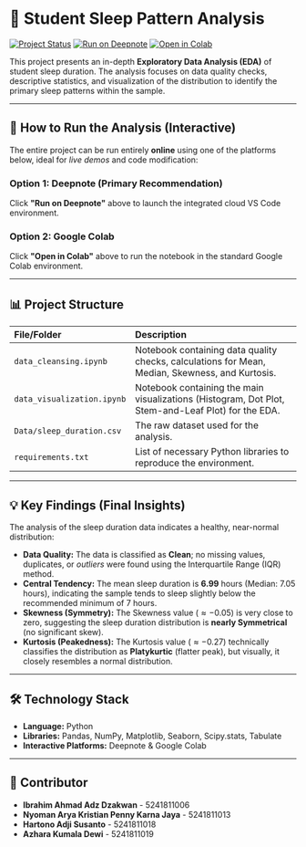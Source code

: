 # 🛌 Student Sleep Pattern Analysis

[![Project Status](https://img.shields.io/badge/Status-Completed-success)](https://github.com/Oenm176/sleep-pattern-analysis)
[![Run on Deepnote](https://img.shields.io/badge/Run%20on%20Deepnote-FF5722?style=flat&logo=jupyter&logoColor=white)](https://deepnote.com/workspace/Catyos-6c14d7d6-5b23-4ffe-b677-43b144e918a9/project/Hartono-Adji-Susantos-Untitled-project-fa20d55e-eca4-4fa7-9a55-61597c94c97d/notebook/IDE-SleepPatternAnalysis-8cef5959ebb74b2bbea46c916d8d1162?utm_source=share-modal&utm_medium=product-shared-content&utm_campaign=notebook&utm_content=fa20d55e-eca4-4fa7-9a55-61597c94c97d)
[![Open in Colab](https://img.shields.io/badge/Open%20in%20Colab-F9AB00?style=flat&logo=googlecolab&logoColor=white)](https://colab.research.google.com/drive/12fTNKJZwPUBJa4nA80HfLjnDU4ZkFxb0?usp=sharing)

This project presents an in-depth **Exploratory Data Analysis (EDA)** of student sleep duration. The analysis focuses on data quality checks, descriptive statistics, and visualization of the distribution to identify the primary sleep patterns within the sample.

***

## 🚀 How to Run the Analysis (Interactive)

The entire project can be run entirely **online** using one of the platforms below, ideal for *live demos* and code modification:

### Option 1: Deepnote (Primary Recommendation)
Click **"Run on Deepnote"** above to launch the integrated cloud VS Code environment.

### Option 2: Google Colab
Click **"Open in Colab"** above to run the notebook in the standard Google Colab environment.

***

## 📊 Project Structure

| File/Folder | Description |
| :--- | :--- |
| `data_cleansing.ipynb` | Notebook containing data quality checks, calculations for Mean, Median, Skewness, and Kurtosis. |
| `data_visualization.ipynb` | Notebook containing the main visualizations (Histogram, Dot Plot, Stem-and-Leaf Plot) for the EDA. |
| `Data/sleep_duration.csv` | The raw dataset used for the analysis. |
| `requirements.txt` | List of necessary Python libraries to reproduce the environment. |

***

## 💡 Key Findings (Final Insights)

The analysis of the sleep duration data indicates a healthy, near-normal distribution:

* **Data Quality:** The data is classified as **Clean**; no missing values, duplicates, or *outliers* were found using the Interquartile Range (IQR) method.
* **Central Tendency:** The mean sleep duration is $\mathbf{6.99 \text{ hours}}$ (Median: $7.05 \text{ hours}$), indicating the sample tends to sleep slightly below the recommended minimum of $7 \text{ hours}$.
* **Skewness (Symmetry):** The Skewness value ($\approx -0.05$) is very close to zero, suggesting the sleep duration distribution is **nearly Symmetrical** (no significant skew).
* **Kurtosis (Peakedness):** The Kurtosis value ($\approx -0.27$) technically classifies the distribution as **Platykurtic** (flatter peak), but visually, it closely resembles a normal distribution.

***

## 🛠 Technology Stack

* **Language:** Python
* **Libraries:** Pandas, NumPy, Matplotlib, Seaborn, Scipy.stats, Tabulate
* **Interactive Platforms:** Deepnote & Google Colab

***

## 🤝 Contributor
* **Ibrahim Ahmad Adz Dzakwan** - 5241811006
* **Nyoman Arya Kristian Penny Karna Jaya** - 5241811013
* **Hartono Adji Susanto** - 5241811018
* **Azhara Kumala Dewi** - 5241811019



